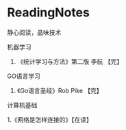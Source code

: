 # ReadingNotes
静心阅读，品味技术

机器学习
1. 《统计学习与方法》第二版 李航 【完】


GO语言学习
1. 《Go语言圣经》Rob Pike 【完】





计算机基础

1.《网络是怎样连接的》【在读】